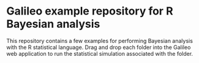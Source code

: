 # Galileo example repository for R Bayesian analysis

This repository contains a few examples for performing Bayesian analysis with 
the R statistical language. Drag and drop each folder into the Galileo web application
to run the statistical simulation associated with the folder. 
